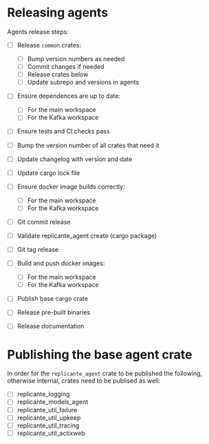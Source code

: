Releasing agents
================
Agents release steps:

- [ ] Release `common` crates:
  - [ ] Bump version numbers as needed
  - [ ] Commit changes if needed
  - [ ] Release crates below
  - [ ] Update subrepo and versions in agents
- [ ] Ensure dependences are up to date:
  - [ ] For the main workspace
  - [ ] For the Kafka workspace
- [ ] Ensure tests and CI checks pass
- [ ] Bump the version number of all crates that need it
- [ ] Update changelog with version and date
- [ ] Update cargo lock file
- [ ] Ensure docker image builds correctly:
  - [ ] For the main workspace
  - [ ] For the Kafka workspace
- [ ] Git commit release
- [ ] Validate replicante_agent create (cargo package)
- [ ] Git tag release
- [ ] Build and push docker images:
  - [ ] For the main workspace
  - [ ] For the Kafka workspace
- [ ] Publish base cargo crate
- [ ] Release pre-built binaries
- [ ] Release documentation


Publishing the base agent crate
===============================
In order for the `replicante_agent` crate to be published the following,
otherwise internal, crates need to be publised as well:

- [ ] replicante_logging
- [ ] replicante_models_agent
- [ ] replicante_util_failure
- [ ] replicante_util_upkeep
- [ ] replicante_util_tracing
- [ ] replicante_util_actixweb
